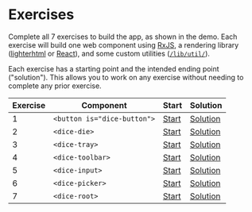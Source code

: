 # Exercises

Complete all 7 exercises to build the app, as shown in the demo. Each exercise will build one web component using [RxJS](https://github.com/ReactiveX/rxjs), a rendering library ([lighterhtml](https://github.com/WebReflection/lighterhtml) or [React](https://reactjs.org/)), and some custom utilities ([`/lib/util/`](../lib/util/)).

Each exercise has a starting point and the intended ending point ("solution"). This allows you to work on any exercise without needing to complete any prior exercise.

|Exercise|Component|Start|Solution|
|---|---|---|---|
|1|`<button is="dice-button">`|[Start](./01-dice-button)|[Solution](./01-dice-button-solution)|
|2|`<dice-die>`|[Start](./02-dice-die)|[Solution](./02-dice-die-solution)|
|3|`<dice-tray>`|[Start](./03-dice-tray)|[Solution](./03-dice-tray-solution)|
|4|`<dice-toolbar>`|[Start](./04-dice-toolbar)|[Solution](./04-dice-toolbar-solution)|
|5|`<dice-input>`|[Start](./05-dice-input)|[Solution](./05-dice-input-solution)|
|6|`<dice-picker>`|[Start](./06-dice-picker)|[Solution](./06-dice-picker-solution)|
|7|`<dice-root>`|[Start](./07-dice-root)|[Solution](./07-dice-root-solution)|
